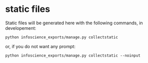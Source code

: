 # static files

Static files will be generated here with the following commands, in developement:

    python infoscience_exports/manage.py collectstatic

or, if you do not want any prompt:

    python infoscience_exports/manage.py collectstatic --noinput
